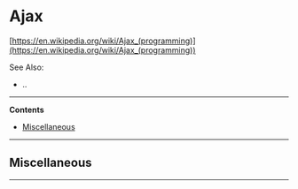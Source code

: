 # Ajax

[https://en.wikipedia.org/wiki/Ajax_(programming)](https://en.wikipedia.org/wiki/Ajax_(programming))

See Also:

- ..

---

**Contents**

- [Miscellaneous](Ajax.md#miscellaneous)

---

## Miscellaneous

---
